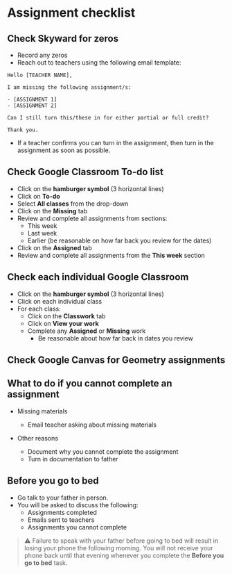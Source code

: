 # Assignment checklist

## Check Skyward for zeros

- Record any zeros
- Reach out to teachers using the following email template:

```
Hello [TEACHER NAME],

I am missing the following assignment/s:

- [ASSIGNMENT 1]
- [ASSIGNMENT 2]

Can I still turn this/these in for either partial or full credit?

Thank you.
```

- If a teacher confirms you can turn in the assignment, then turn in the assignment as soon as possible.

## Check Google Classroom To-do list

- Click on the **hamburger symbol** (3 horizontal lines)
- Click on **To-do**
- Select **All classes** from the drop-down
- Click on the **Missing** tab
- Review and complete all assignments from sections:
  - This week
  - Last week
  - Earlier (be reasonable on how far back you review for the dates)
- Click on the **Assigned** tab
- Review and complete all assignments from the **This week** section

## Check each individual Google Classroom

- Click on the **hamburger symbol** (3 horizontal lines)
- Click on each individual class
- For each class:
  - Click on the **Classwork** tab
  - Click on **View your work**
  - Complete any **Assigned** or **Missing** work
    - Be reasonable about how far back in dates you review

## Check Google Canvas for Geometry assignments

## What to do if you cannot complete an assignment

- Missing materials
  - Email teacher asking about missing materials

- Other reasons
  - Document why you cannot complete the assignment
  - Turn in documentation to father

## Before you go to bed

- Go talk to your father in person.
- You will be asked to discuss the following:
  - Assignments completed
  - Emails sent to teachers
  - Assignments you cannot complete

> :warning: Failure to speak with your father before going to bed will result in losing your phone the following morning.
> You will not receive your phone back until that evening whenever you complete the **Before you go to bed** task.
